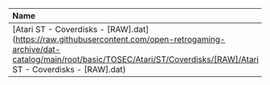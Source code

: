 |Name|Size|
|:---|---:|
|[Atari ST - Coverdisks - [RAW].dat](https://raw.githubusercontent.com/open-retrogaming-archive/dat-catalog/main/root/basic/TOSEC/Atari/ST/Coverdisks/[RAW]/Atari ST - Coverdisks - [RAW].dat)|25381|
